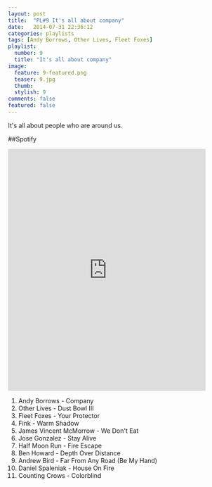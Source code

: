 ```yaml
---
layout: post
title:  "PL#9 It's all about company"
date:   2014-07-31 22:36:12
categories: playlists
tags: [Andy Borrows, Other Lives, Fleet Foxes]
playlist:
  number: 9
  title: "It's all about company"
image:
  feature: 9-featured.png
  teaser: 9.jpg
  thumb:
  stylish: 9
comments: false
featured: false
---
```

It's all about people who are around us.  

##Spotify
<iframe src="https://embed.spotify.com/?uri=spotify%3Auser%3A1173952261%3Aplaylist%3A2nDsmrDHV4oNGFqqkKmD0f&theme=white" 
  width="450" 
  height="550" 
  frameborder="0" 
  allowtransparency="true">
</iframe>

<div class="setlist">
    <ol>
        <li>Andy Borrows - Company</li>
        <li>Other Lives - Dust Bowl III</li>
        <li>Fleet Foxes - Your Protector</li>
        <li>Fink - Warm Shadow</li>
        <li>James Vincent McMorrow - We Don't Eat</li>
        <li>Jose Gonzalez - Stay Alive</li>
        <li>Half Moon Run - Fire Escape</li>
        <li>Ben Howard - Depth Over Distance</li>
        <li>Andrew Bird - Far From Any Road (Be My Hand)</li>
        <li>Daniel Spaleniak - House On Fire</li>
        <li>Counting Crows - Colorblind</li>
    </ol>
</div>